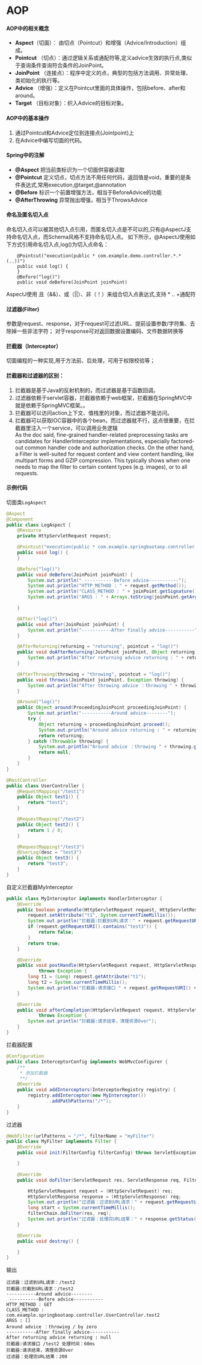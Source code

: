 # AOP

#### AOP中的相关概念

* **Aspect**（切面）： 由切点（Pointcut）和增强（Advice/Introduction）组成。
* **Pointcut** （切点）：通过逻辑关系或通配符等,定义advice生效的执行点,类似于查询条件查询符合条件的JoinPoint。
* **JoinPoint** （连接点）：程序中定义的点，典型的包括方法调用、异常处理、类初始化的执行等。
* **Advice** （增强）：定义在Pointcut里面的具体操作，包括before、after和around。
* **Target** （目标对象）：织入Advice的目标对象。

#### AOP中的基本操作
1. 通过Pointcut和Advice定位到连接点(Jointpoint)上
2. 在Advice中编写切面的代码。

#### Spring中的注解
+ **@Aspect** 把当前类标识为一个切面供容器读取  
+ **@Pointcut** 定义切点，切点方法不用任何代码，返回值是void，重要的是条件表达式,常用execution,@target,@annotation   
+ **@Before** 标识一个前置增强方法，相当于BeforeAdvice的功能
+ **@AfterThrowing** 异常抛出增强，相当于ThrowsAdvice

#### 命名及匿名切入点
命名切入点可以被其他切入点引用，而匿名切入点是不可以的,只有@AspectJ支持命名切入点，而Schema风格不支持命名切入点。
如下所示，@AspectJ使用如下方式引用命名切入点,log()为切入点命名：
```
    @Pointcut("execution(public * com.example.demo.controller.*.*(..))")
    public void log() {
    }
    @Before("log()")
    public void deBefore(JoinPoint joinPoint)
```
AspectJ使用 且（&&）、或（||）、非（！）来组合切入点表达式,支持 * .. +通配符

#### 过滤器(Filter)
参数是request、response，对于request可过滤URL、提前设置参数/字符集、去除掉一些非法字符；
对于response可对返回数据设置编码、文件数据转换等

#### 拦截器（Interceptor）
切面编程的一种实现,用于方法前、后处理，可用于权限校验等；

#### 拦截器和过滤器的区别：
1. 拦截器是基于Java的反射机制的，而过滤器是基于函数回调。
2. 过滤器依赖于servlet容器，拦截器依赖于web框架，拦截器在SpringMVC中就是依赖于SpringMVC框架。。
3. 拦截器可以访问action上下文、值栈里的对象，而过滤器不能访问。
4. 拦截器可以获取IOC容器中的各个bean，而过滤器就不行，这点很重要，在拦截器里注入一个service，可以调用业务逻辑  
As the doc said, fine-grained handler-related preprocessing tasks are candidates for HandlerInterceptor implementations, 
especially factored-out common handler code and authorization checks. 
On the other hand, a Filter is well-suited for request content and view content handling, 
like multipart forms and GZIP compression. 
This typically shows when one needs to map the filter to certain content types (e.g. images), or to all requests.

#### 示例代码

切面类`LogAspect`
```java
@Aspect
@Component
public class LogAspect {
    @Resource
    private HttpServletRequest request;

    @Pointcut("execution(public * com.example.springbootaop.controller.*.*(..))")
    public void log() {
    }

    @Before("log()")
    public void deBefore(JoinPoint joinPoint) {
        System.out.println(" -----------Before advice-----------");
        System.out.println("HTTP_METHOD : " + request.getMethod());
        System.out.println("CLASS_METHOD : " + joinPoint.getSignature().getDeclaringTypeName() + "." + joinPoint.getSignature().getName());
        System.out.println("ARGS : " + Arrays.toString(joinPoint.getArgs()));

    }

    @After("log()")
    public void after(JoinPoint joinPoint) {
        System.out.println("-----------After finally advice-----------");
    }

    @AfterReturning(returning = "returning", pointcut = "log()")
    public void doAfterReturning(JoinPoint joinPoint, Object returning) {
        System.out.println("After returning advice returning : " + returning);
    }

    @AfterThrowing(throwing = "throwing", pointcut = "log()")
    public void throwss(JoinPoint joinPoint, Exception throwing) {
        System.out.println("After throwing advice ：throwing " + throwing.getMessage());
    }

    @Around("log()")
    public Object around(ProceedingJoinPoint proceedingJoinPoint) {
        System.out.println("-----------Around advice--------");
        try {
            Object returning = proceedingJoinPoint.proceed();
            System.out.println("Around advice returning : " + returning);
            return returning;
        } catch (Throwable throwing) {
            System.out.println("Around advice ：throwing " + throwing.getMessage());
            return null;
        }
    }
}
```
```java
@RestController
public class UserController {
    @RequestMapping("/test1")
    public Object test1() {
        return "test1";
    }

    @RequestMapping("/test2")
    public Object test2() {
        return 1 / 0;
    }

    @RequestMapping("/test3")
    @UserLog(desc = "test3")
    public Object test3() {
        return "test3";
    }
}
```
自定义拦截器MyInterceptor
```java
public class MyInterceptor implements HandlerInterceptor {
    @Override
    public boolean preHandle(HttpServletRequest request, HttpServletResponse response, Object obj) throws Exception {
        request.setAttribute("t1", System.currentTimeMillis());
        System.out.println("拦截器:拦截到URL请求：" + request.getRequestURI());
        if (request.getRequestURI().contains("test3")) {
            return false;
        }
        return true;
    }

    @Override
    public void postHandle(HttpServletRequest request, HttpServletResponse response, Object obj, ModelAndView mav)
            throws Exception {
        long t1 = (Long) request.getAttribute("t1");
        long t2 = System.currentTimeMillis();
        System.out.println("拦截器:请求接口 " + request.getRequestURI() + " 处理时间：" + (t2 - t1) + "ms");
    }

    @Override
    public void afterCompletion(HttpServletRequest request, HttpServletResponse response, Object obj, Exception exc)
            throws Exception {
        System.out.println("拦截器:请求结束，清理资源Over");
    }
}
```
拦截器配置
```java
@Configuration
public class InterceptorConfig implements WebMvcConfigurer {
    /**
     * 添加拦截器
     **/
    @Override
    public void addInterceptors(InterceptorRegistry registry) {
        registry.addInterceptor(new MyInterceptor())
                .addPathPatterns("/*");
    }
}
```
过滤器
```java
@WebFilter(urlPatterns = "/*", filterName = "myFilter")
public class MyFilter implements Filter {
    @Override
    public void init(FilterConfig filterConfig) throws ServletException {

    }

    @Override
    public void doFilter(ServletRequest res, ServletResponse req, FilterChain filterChain) throws IOException, ServletException {

        HttpServletRequest request = (HttpServletRequest) res;
        HttpServletResponse response = (HttpServletResponse) req;
        System.out.println("过滤器：过滤到URL请求：" + request.getRequestURI());
        long start = System.currentTimeMillis();
        filterChain.doFilter(res, req);
        System.out.println("过滤器：处理完URL结果：" + response.getStatus());
    }

    @Override
    public void destroy() {

    }
}
```
输出
```
过滤器：过滤到URL请求：/test2
拦截器:拦截到URL请求：/test2
-----------Around advice--------
 -----------Before advice-----------
HTTP_METHOD : GET
CLASS_METHOD : com.example.springbootaop.controller.UserController.test2
ARGS : []
Around advice ：throwing / by zero
-----------After finally advice-----------
After returning advice returning : null
拦截器:请求接口 /test2 处理时间：60ms
拦截器:请求结束，清理资源Over
过滤器：处理完URL结果：200
```
